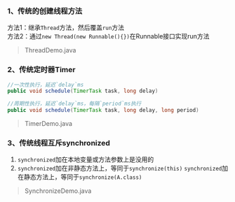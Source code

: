 
### 1、传统的创建线程方法

方法1：继承`Thread`方法，然后覆盖`run`方法  
方法2：通过`new Thread(new Runnable(){})`在Runnable接口实现run方法

> ThreadDemo.java

### 2、传统定时器Timer


```java
//一次性执行，延迟`delay`ms 
public void schedule(TimerTask task, long delay)
```

```java
//周期性执行，延迟`delay`ms，每隔`period`ms执行 
public void schedule(TimerTask task, long delay, long period)
```

> TimerDemo.java

### 3、传统线程互斥synchronized

1. `synchronized`加在本地变量或方法参数上是没用的
2. `synchronized`加在非静态方法上，等同于`synchronize(this)`
   `synchronized`加在静态方法上，等同于`synchronize(A.class)`

> SynchronizeDemo.java
